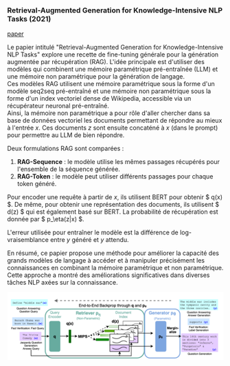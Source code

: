 ### Retrieval-Augmented Generation for Knowledge-Intensive NLP Tasks (2021)

[paper](https://arxiv.org/pdf/2005.11401.pdf)

Le papier intitulé "Retrieval-Augmented Generation for Knowledge-Intensive NLP Tasks" explore une recette de fine-tuning générale pour la génération augmentée par récupération (RAG). L'idée principale est d'utiliser des modèles qui combinent une mémoire paramétrique pré-entraînée (LLM) et une mémoire non paramétrique pour la génération de langage.  
Ces modèles RAG utilisent une mémoire paramétrique sous la forme d'un modèle seq2seq pré-entraîné et une mémoire non paramétrique sous la forme d'un index vectoriel dense de Wikipedia, accessible via un récupérateur neuronal pré-entraîné.  
Ainsi, la mémoire non paramétrique a pour rôle d'aller chercher dans sa base de données vectoriel les documents permettant de répondre au mieux à l'entrée $x$. Ces documents $z$ sont ensuite concaténé à $x$ (dans le prompt) pour permettre au LLM de bien répondre.

Deux formulations RAG sont comparées :
1. **RAG-Sequence** : le modèle utilise les mêmes passages récupérés pour l'ensemble de la séquence générée.
2. **RAG-Token** : le modèle peut utiliser différents passages pour chaque token généré.

Pour encoder une requête à partir de $x$, ils utilisent BERT pour obtenir $ q(x) $. De même, pour obtenir une représentation des documents, ils utilisent $ d(z) $ qui est également basé sur BERT. La probabilité de récupération est donnée par $ p_\eta(z|x) $.

L'erreur utilisée pour entraîner le modèle est la différence de log-vraisemblance entre $y$ généré et $y$ attendu.

En résumé, ce papier propose une méthode pour améliorer la capacité des grands modèles de langage à accéder et à manipuler précisément les connaissances en combinant la mémoire paramétrique et non paramétrique. Cette approche a montré des améliorations significatives dans diverses tâches NLP axées sur la connaissance.

![RAG](../schema/RAG.png)